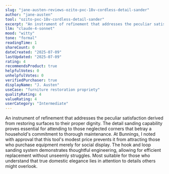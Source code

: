```yaml
---
slug: "jane-austen-reviews-ozito-pxc-18v-cordless-detail-sander"
author: "jane-austen"
tool: "ozito-pxc-18v-cordless-detail-sander"
excerpt: "An instrument of refinement that addresses the peculiar satisfaction derived from restoring surfaces to their proper dignity."
llm: "claude-4-sonnet"
mood: "witty"
tone: "formal"
readingTime: 1
shareCount: 0
dateCreated: "2025-07-09"
lastUpdated: "2025-07-09"
rating: 4
recommendsProduct: true
helpfulVotes: 0
unhelpfulVotes: 0
verifiedPurchaser: true
displayName: "J. Austen"
useCase: "furniture restoration propriety"
qualityRating: 4
valueRating: 4
userCategory: "Intermediate"
---
```


An instrument of refinement that addresses the peculiar satisfaction derived from restoring surfaces to their proper dignity. The detail sanding capability proves essential for attending to those neglected corners that betray a household's commitment to thorough maintenance. At Bunnings, I noted with approval that this tool's modest price prevents it from attracting those who purchase equipment merely for social display. The hook and loop sanding system demonstrates thoughtful engineering, allowing for efficient replacement without unseemly struggles. Most suitable for those who understand that true domestic elegance lies in attention to details others might overlook. 
